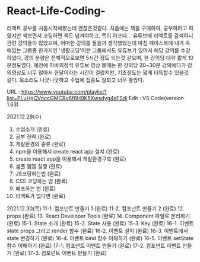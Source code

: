 # React-Life-Coding-

리액트 공부를 처음시작해봤는데 괜찮은것같다.
처음에는 책을 구매하여, 공부하려고 하였지만 책보면서 코딩하면 책도 넘겨야하고, 목이 아프다...
유튜브에 리액트를 검색하니 관련 강의들이 많았으며, 어떠한 강의를 들을까 생각했었는데 마침 페이스북에 내가 속해있는 그룹중 한가지인 '생활코딩'이란 그룹에서도 유튜브가 있어서 해당 강의를 수강하였다. 강의 분량은 전체적으로보면 5시간 정도 되는것 같으며, 한 강의당 대략 짧게 10분정도였다.
예전에 자바의정석 유튜브 영상 볼때는 한 강의당 20~30분 강의에다가 강의영상도 너무 많아서 한달이라는 시간이 걸렸지만, 기초정도는 짧게 터득할수 있을것 같다.
목소리도 나긋나긋하고 수업에 집중도 잘되고 너무 좋았다.

URL : https://www.youtube.com/playlist?list=PLuHgQVnccGMCRv6f8H9K5Xwsdyg4sFSdi
Edit : VS Code(version 1.63)

2021.12.29(수)
1. 수업소개 (완료)
2. 공부 전략 (완료)
3. 개발환경의 종류 (완료)
4. npm을 이용해서 create react app 설치 (완료)
5. create react app을 이용해서 개발환경구축 (완료)
6. 샘플 웹앱 실행 (완료)
7. JS코딩하는법  (완료)
8. CSS 코딩하는 법 (완료)
9. 배포하는 법 (완료)
10. 리액트가 없다면 (완료)

2021.12.30(목)
11-1. 컴포넌트 만들기 1 (완료)
11-2. 컴포넌트 만들기 2 (완료)
12. props (완료)
13. React Developer Tools (완료)
14. Component 파일로 분리하기 (완료)
15-1. State 소개 (완료)
15-2. State 사용 (완료)
15-3. Key (완료)
16-1. 이벤트 state props 그리고 render 함수 (완료)
16-2. 이벤트 설치 (완료)
16-3. 이벤트에서 state 변경하기 (완료)
16-4. 이벤트 bind 함수 이해하기 (완료)
16-5. 이벤트 setState 함수 이해하기 (완료)
17-1. 컴포넌트 이벤트 만들기 (완료)
17-2. 컴포넌트 이벤트 만들기 (완료)
17-3. 컴포넌트 이벤트 만들기 (완료)
